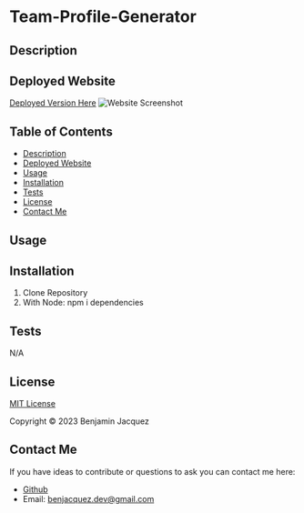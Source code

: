 # Team-Profile-Generator
## Description


## Deployed Website
[Deployed Version Here]()
![Website Screenshot]()

## Table of Contents
- [Description](#description)
- [Deployed Website](#deployed-website)
- [Usage](#usage)
- [Installation](#installation)
- [Tests](#tests)
- [License](#license)
- [Contact Me](#contact-me)

## Usage



## Installation
1. Clone Repository
2. With Node: npm i dependencies

## Tests
N/A

## License
[MIT License](https://opensource.org/license/mit/)

Copyright © 2023 Benjamin Jacquez

## Contact Me
If you have ideas to contribute or questions to ask you can contact me here:
- [Github](https://github.com/Ben-Jacquez)
- Email: benjacquez.dev@gmail.com
